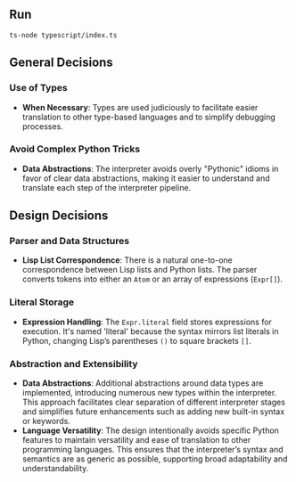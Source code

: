 ## Run
`ts-node typescript/index.ts`

## General Decisions

### Use of Types
- **When Necessary**: Types are used judiciously to facilitate easier translation to other type-based languages and to simplify debugging processes.

### Avoid Complex Python Tricks
- **Data Abstractions**: The interpreter avoids overly "Pythonic" idioms in favor of clear data abstractions, making it easier to understand and translate each step of the interpreter pipeline.

## Design Decisions

### Parser and Data Structures
- **Lisp List Correspondence**: There is a natural one-to-one correspondence between Lisp lists and Python lists. The parser converts tokens into either an `Atom` or an array of expressions (`Expr[]`).

### Literal Storage
- **Expression Handling**: The `Expr.literal` field stores expressions for execution. It's named 'literal' because the syntax mirrors list literals in Python, changing Lisp’s parentheses `()` to square brackets `[]`.

### Abstraction and Extensibility
- **Data Abstractions**: Additional abstractions around data types are implemented, introducing numerous new types within the interpreter. This approach facilitates clear separation of different interpreter stages and simplifies future enhancements such as adding new built-in syntax or keywords.
- **Language Versatility**: The design intentionally avoids specific Python features to maintain versatility and ease of translation to other programming languages. This ensures that the interpreter’s syntax and semantics are as generic as possible, supporting broad adaptability and understandability.
